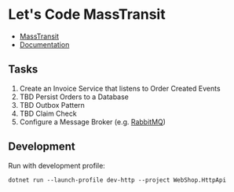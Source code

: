 # Let's Code MassTransit

- [MassTransit](https://masstransit.io/)
- [Documentation](https://masstransit.io/documentation/concepts)

## Tasks

1. Create an Invoice Service that listens to Order Created Events
2. TBD Persist Orders to a Database
3. TBD Outbox Pattern
4. TBD Claim Check
5. Configure a Message Broker (e.g. [RabbitMQ](https://masstransit.io/documentation/transports/rabbitmq))

## Development

Run with development profile:
```shell
dotnet run --launch-profile dev-http --project WebShop.HttpApi
```


